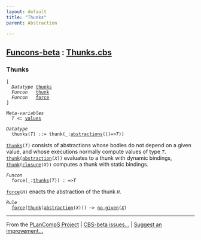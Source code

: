 ```yaml
---
layout: default
title: "Thunks"
parent: Abstraction

---
```


[Funcons-beta] : [Thunks.cbs]
-----------------------------

### Thunks

<div class="highlighter-rouge"><pre class="highlight"><code>[
  <i class="keyword">Datatype</i> <span class="name"><a href="#Name_thunks">thunks</a></span>
  <i class="keyword">Funcon</i>   <span class="name"><a href="#Name_thunk">thunk</a></span>
  <i class="keyword">Funcon</i>   <span class="name"><a href="#Name_force">force</a></span>
]</code></pre></div>



<div class="highlighter-rouge"><pre class="highlight"><code><i class="keyword">Meta-variables</i>
  <span id="PartVariable_T"><i class="var">T</i></span> <: <span class="name"><a href="../../Value-Types/index.html#Name_values">values</a></span></code></pre></div>



<div class="highlighter-rouge"><pre class="highlight"><code><i class="keyword">Datatype</i>
  <span class="name"><span id="Name_thunks">thunks</span></span>(<span id="Variable40_T"><i class="var">T</i></span>) ::= <span id="Name_thunk">thunk</span>(_:<span class="name"><a href="../Generic/index.html#Name_abstractions">abstractions</a></span>(()=><span id="Variable62_T"><i class="var">T</i></span>))</code></pre></div>


  <code><span class="name"><a href="#Name_thunks">thunks</a></span>(<i class="var">T</i>)</code> consists of abstractions whose bodies do not depend on
  a given value, and whose executions normally compute values of type <code><i class="var">T</i></code>.
  <code><span class="name"><a href="#Name_thunk">thunk</a></span>(<span class="name"><a href="../Generic/index.html#Name_abstraction">abstraction</a></span>(<i class="var">X</i>))</code> evaluates to a thunk with dynamic bindings,
  <code><span class="name"><a href="#Name_thunk">thunk</a></span>(<span class="name"><a href="../Generic/index.html#Name_closure">closure</a></span>(<i class="var">X</i>))</code> computes a thunk with static bindings.



<div class="highlighter-rouge"><pre class="highlight"><code><i class="keyword">Funcon</i>
  <span class="name"><span id="Name_force">force</span></span>(_:<span class="name"><a href="#Name_thunks">thunks</a></span>(<span id="Variable187_T"><i class="var">T</i></span>)) : =><span id="Variable207_T"><i class="var">T</i></span></code></pre></div>

  <code><span class="name"><a href="#Name_force">force</a></span>(<i class="var">H</i>)</code> enacts the abstraction of the thunk <code><i class="var">H</i></code>.

<div class="highlighter-rouge"><pre class="highlight"><code><i class="keyword">Rule</i>
  <span class="name"><a href="#Name_force">force</a></span>(<span class="name"><a href="#Name_thunk">thunk</a></span>(<span class="name"><a href="../Generic/index.html#Name_abstraction">abstraction</a></span>(<span id="Variable257_X"><i class="var">X</i></span>))) ~> <span class="name"><a href="../../../Computations/Normal/Giving/index.html#Name_no-given">no-given</a></span>(<a href="#Variable257_X"><i class="var">X</i></a>)</code></pre></div>



____

From the [PLanCompS Project] | [CBS-beta issues...] | [Suggest an improvement...]

[Thunks.cbs]: Thunks.cbs 
  "CBS SOURCE FILE"
[Funcons-beta]: /CBS-beta/docs/Funcons-beta
  "FUNCONS-BETA"
[Unstable-Funcons-beta]: /CBS-beta/docs/Unstable-Funcons-beta
  "UNSTABLE-FUNCONS-BETA"
[Languages-beta]: /CBS-beta/docs/Languages-beta
  "LANGUAGES-BETA"
[Unstable-Languages-beta]: /CBS-beta/docs/Unstable-Languages-beta
  "UNSTABLE-LANGUAGES-BETA"
[CBS-beta]: /CBS-beta "CBS-BETA"
[PLanCompS Project]: https://plancomps.github.io
  "PROGRAMMING LANGUAGE COMPONENTS AND SPECIFICATIONS PROJECT HOME PAGE"
[CBS-beta issues...]: https://github.com/plancomps/CBS-beta/issues
  "CBS-BETA ISSUE REPORTS ON GITHUB"
[Suggest an improvement...]: mailto:plancomps@gmail.com?Subject=CBS-beta%20-%20comment&Body=Re%3A%20CBS-beta%20specification%20at%20Values/Abstraction/Thunks/Thunks.cbs%0A%0AComment/Query/Issue/Suggestion%3A%0A%0A%0ASignature%3A%0A 
  "GENERATE AN EMAIL TEMPLATE"
